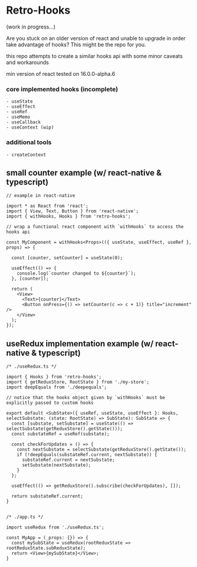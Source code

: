 # Retro-Hooks

  (work in progress...)

  Are you stuck on an older version of react and unable to upgrade in order take advantage of hooks? This might be the repo for you.

  this repo attempts to create a similar hooks api with some minor caveats and workarounds

  min version of react tested on 16.0.0-alpha.6


### core implemented hooks (incomplete)

    - useState
    - useEffect
    - useRef
    - useMemo
    - useCallback
    - useContext (wip)

### additional tools

    - createContext


## small counter example (w/ react-native & typescript)

    // example in react-native

    import * as React from 'react';
    import { View, Text, Button } from 'react-native';
    import { withHooks, Hooks } from 'retro-hooks';

    // wrap a functional react component with `withHooks` to access the hooks api

    const MyComponent = withHooks<Props>(({ useState, useEffect, useRef }, props) => {

      const [counter, setCounter] = useState(0);

      useEffect(() => {
        console.log(`counter changed to ${counter}`);
      }, [counter]);

      return (
        <View>
          <Text>{counter}</Text>
          <Button onPress={() => setCounter(c => c + 1)} title="increment" />
        </View>
      );
    });


## useRedux implementation example (w/ react-native & typescript)

    /* ./useRedux.ts */

    import { Hooks } from 'retro-hooks';
    import { getReduxStore, RootState } from './my-store';
    import deepEquals from './deepequals';

    // notice that the hooks object given by `withHooks` must be explicitly passed to custom hooks

    export default <SubState>({ useRef, useState, useEffect }: Hooks, selectSubstate: (state: RootState) => SubState): SubState => {
      const [substate, setSubstate] = useState(() => selectSubstate(getReduxStore().getState()));
      const substateRef = useRef(substate);

      const checkForUpdates = () => {
        const nextSubstate = selectSubstate(getReduxStore().getState());
        if (!deepEquals(substateRef.current, nextSubstate)) {
          substateRef.current = nextSubstate;
          setSubstate(nextSubstate);
        }
      };

      useEffect(() => getReduxStore().subscribe(checkForUpdates), []);

      return substateRef.current;
    }


    /* ./app.ts */

    import useRedux from './useRedux.ts';

    const MyApp = (_props: {}) => {
      const mySubState = useRedux(rootReduxState => rootReduxState.subReduxState);
      return <View>{mySubState}</View>;
    }
